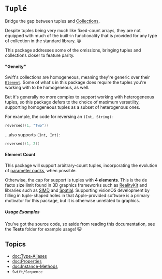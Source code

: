 # ``Tuplé``

Bridge the gap between tuples and [Collections](https://developer.apple.com/documentation/swift/collections).

Despite tuples being very much like fixed-count arrays, they are not equipped with much of the built-in functionality that is provided for any type of collection in the standard library. ☹️ 

This package addresses some of the omissions, bringing tuples and collections closer to feature parity.

#### "Geneity"

Swift's collections are homogeneous, meaning they're generic over their [`Element`](https://developer.apple.com/documentation/swift/collection/element). Some of what's in this package does require the tuples you're working with to be homogeneous, as well.

But it's generally no more complex to support working with heterogeneous tuples, so this package defers to the choice of maximum versatility, supporting homogeneous tuples as a subset of heterogenous ones.

For example, the code for reversing an `(Int, String)`: 
```swift 
reversed((1, "Two"))
``` 
…also supports `(Int, Int)`: 
```swift
reversed((1, 2))
```

#### Element Count

This package will support arbitrary-count tuples, incorporating the evolution of [parameter packs](https://github.com/apple/swift-evolution/blob/main/proposals/0393-parameter-packs.md), when possible. 

Otherwise, the cap for support is tuples with **4 elements**. This is the de facto size limit found in 3D graphics frameworks such as [RealityKit](https://developer.apple.com/documentation/realitykit) and libraries such as [SIMD](https://developer.apple.com/documentation/swift/simd-vector-types) and  [Spatial](https://developer.apple.com/documentation/spatial). Supporting visionOS development by filling in tuple-shaped holes in that Apple-provided software is a primary motivator for this package, but it is otherwise unrelated to graphics.

##### Usage Examples

You've got the source code, so aside from reading this documentation, see the **Tests** folder for example usage! 😺

## Topics

- <doc:Type-Aliases>
- <doc:Properties>
- <doc:Instance-Methods>
- ``Swift/Sequence``
